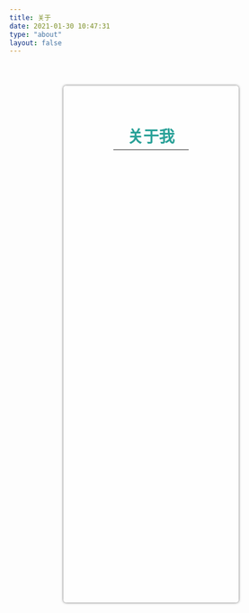 ```yaml
---
title: 关于
date: 2021-01-30 10:47:31
type: "about"
layout: false
---
```


<meta charset="utf-8">
<title>关于 | 憨憨</title>
<script src="/js/sakura.min.js"></script>
<script src="/js/jquery.min.js"></script>

<style>
    * {
        margin: 0;
        padding: 0;
    }

    #sakuraDiv {
        width: 100%;
        height: 100vh;
        position: fixed;
        top: 0;
        z-index: -999999;
    }

    #aboutDiv {
        padding: 30px 30px 30px;
        box-shadow: 0 0 4px rgb(0 0 0 / 62%);
        background: rgb(255 255 255 / 64%);
        border-radius: 5px;
        width: 50%;
        height: 860px;
        position: relative;
        top: 40px;
        margin: auto;
        overflow: hidden;
    }

    h1 {
        text-align: center;
    }

    h1>span {
        color: #2aa198;
        border-bottom: 2.2px solid #8c8c8c;
        padding: 0 10% 4.1px 10%;
        cursor: pointer;
    }

    .aplayer {
        overflow: visible;
        position: relative;
        left: 1000px;
    }

    .aplayer .aplayer-lrc:after, .aplayer .aplayer-lrc:before {
        overflow: visible;
    }

    .aplayer .aplayer-lrc {
         overflow: visible;
    }

    .aplayer-lrc-current {
        position: fixed;
        bottom: -20px;
        left: -1090px;
    }

    .aplayer .aplayer-lrc p {
        font-size: 30px;
        color: black;
    }
    
</style>

<div id="sakuraDiv">
    <canvas id="sakura"></canvas>
</div>

<div id="aboutDiv">
    <h1>
        <span>关于我</span>
    </h1>
    <div id="aplayer"></div>
    
</div>

<script>
    const ap = new APlayer({
        container: document.getElementById('aplayer'),
        autoplay: true,
        lrcType: 3,
        audio: [{
            name: '海阔天空 - Beyond',
            artist: 'Beyond',
            url: '/music/海阔天空-Beyond.mp3',
            cover: '/images/2.jpg',
            lrc: '/music/海阔天空.lrc',
            theme: '#ebd0c2'
        }]
    });
    
</script>